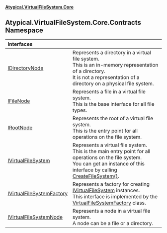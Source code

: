 #### [Atypical.VirtualFileSystem.Core](Atypical.VirtualFileSystem.Core.md 'Atypical.VirtualFileSystem.Core')

## Atypical.VirtualFileSystem.Core.Contracts Namespace

| Interfaces | |
| :--- | :--- |
| [IDirectoryNode](Atypical.VirtualFileSystem.Core.Contracts.IDirectoryNode.md 'Atypical.VirtualFileSystem.Core.Contracts.IDirectoryNode') | Represents a directory in a virtual file system.<br/>This is an in-memory representation of a directory.<br/>It is not a representation of a directory on a physical file system. |
| [IFileNode](Atypical.VirtualFileSystem.Core.Contracts.IFileNode.md 'Atypical.VirtualFileSystem.Core.Contracts.IFileNode') | Represents a file in a virtual file system.<br/>This is the base interface for all file types. |
| [IRootNode](Atypical.VirtualFileSystem.Core.Contracts.IRootNode.md 'Atypical.VirtualFileSystem.Core.Contracts.IRootNode') | Represents the root of a virtual file system.<br/>This is the entry point for all operations on the file system. |
| [IVirtualFileSystem](Atypical.VirtualFileSystem.Core.Contracts.IVirtualFileSystem.md 'Atypical.VirtualFileSystem.Core.Contracts.IVirtualFileSystem') | Represents a virtual file system.<br/>This is the main entry point for all operations on the file system.<br/>You can get an instance of this interface by calling [CreateFileSystem()](Atypical.VirtualFileSystem.Core.Contracts.IVirtualFileSystemFactory.CreateFileSystem().md 'Atypical.VirtualFileSystem.Core.Contracts.IVirtualFileSystemFactory.CreateFileSystem()'). |
| [IVirtualFileSystemFactory](Atypical.VirtualFileSystem.Core.Contracts.IVirtualFileSystemFactory.md 'Atypical.VirtualFileSystem.Core.Contracts.IVirtualFileSystemFactory') | Represents a factory for creating [IVirtualFileSystem](Atypical.VirtualFileSystem.Core.Contracts.IVirtualFileSystem.md 'Atypical.VirtualFileSystem.Core.Contracts.IVirtualFileSystem') instances.<br/>This interface is implemented by the [VirtualFileSystemFactory](Atypical.VirtualFileSystem.Core.VirtualFileSystemFactory.md 'Atypical.VirtualFileSystem.Core.VirtualFileSystemFactory') class. |
| [IVirtualFileSystemNode](Atypical.VirtualFileSystem.Core.Contracts.IVirtualFileSystemNode.md 'Atypical.VirtualFileSystem.Core.Contracts.IVirtualFileSystemNode') | Represents a node in a virtual file system.<br/>A node can be a file or a directory. |
